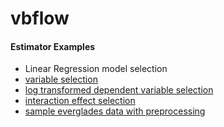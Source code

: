 # vbflow



#### Estimator Examples
- Linear Regression model selection
 - [variable selection](lin-reg_variable-selection.ipynb)
 - [log transformed dependent variable selection](lin-reg_transform-y_interact-X.ipynb)
 - [interaction effect selection](lin-reg_interact-X.ipynb) 
 - [sample everglades data with preprocessing](everglades_lin-reg_T-y_i-X.ipynb)
 
 

   
